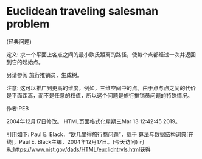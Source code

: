 # Euclidean traveling salesman problem


(经典问题)



定义:
求一个平面上各点之间的最小欧氏距离的路径，使每个点都经过一次并返回到它的起始点。



另请参阅
旅行推销员，生成树。



注意:
这可以推广到更高的维度，例如，三维空间中的点。由于点与点之间的代价是平面距离，而不是任意的权值，所以这个问题是旅行推销员问题的特殊情况。


作者:PEB







2004年12月17日修改。
HTML页面格式化星期三Mar 13 12:42:45 2019。



引用如下:
Paul E. Black，“欧几里得旅行商问题”，载于
算法与数据结构词典[在线]，Paul E. Black主编，2004年12月17日。(今天访问)
可从:https://www.nist.gov/dads/HTML/euclidntrvls.html获得